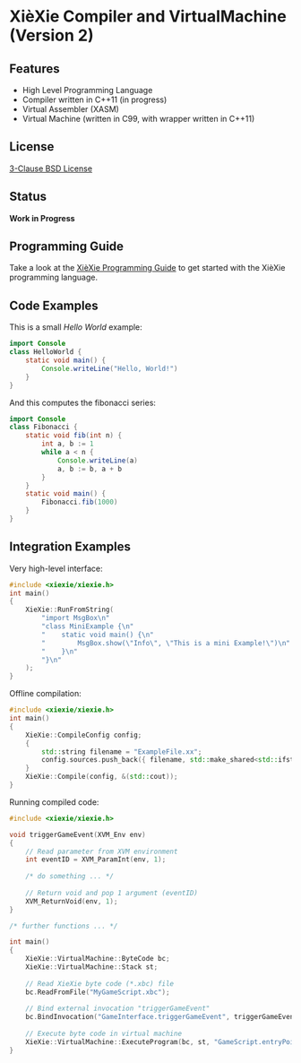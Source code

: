XièXie Compiler and VirtualMachine (Version 2)
==============================================

Features
--------

- High Level Programming Language
- Compiler written in C++11 (in progress)
- Virtual Assembler (XASM)
- Virtual Machine (written in C99, with wrapper written in C++11)

License
-------

[3-Clause BSD License](https://github.com/LukasBanana/XieXie-2/blob/master/LICENSE.txt)

Status
------

**Work in Progress**

Programming Guide
-----------------

Take a look at the [XièXie Programming Guide](https://github.com/LukasBanana/XieXie-2/releases/tag/guide)
to get started with the XièXie programming language.

Code Examples
-------------

This is a small *Hello World* example:
```java
import Console
class HelloWorld {
	static void main() {
		Console.writeLine("Hello, World!")
	}
}
```

And this computes the fibonacci series:
```java
import Console
class Fibonacci {
	static void fib(int n) {
		int a, b := 1
		while a < n {
			Console.writeLine(a)
			a, b := b, a + b
		}
	}
	static void main() {
		Fibonacci.fib(1000)
	}
}
```

Integration Examples
--------------------
Very high-level interface:
```cpp
#include <xiexie/xiexie.h>
int main()
{
	XieXie::RunFromString(
		"import MsgBox\n"
		"class MiniExample {\n"
		"    static void main() {\n"
		"        MsgBox.show(\"Info\", \"This is a mini Example!\")\n"
		"    }\n"
		"}\n"
	);
}
```

Offline compilation:
```cpp
#include <xiexie/xiexie.h>
int main()
{
	XieXie::CompileConfig config;
	{
		std::string filename = "ExampleFile.xx";
		config.sources.push_back({ filename, std::make_shared<std::ifstream>(filename) });
	}
	XieXie::Compile(config, &(std::cout));
}
```

Running compiled code:
```cpp
#include <xiexie/xiexie.h>

void triggerGameEvent(XVM_Env env)
{
	// Read parameter from XVM environment
	int eventID = XVM_ParamInt(env, 1);
	
	/* do something ... */
	
	// Return void and pop 1 argument (eventID)
	XVM_ReturnVoid(env, 1);
}

/* further functions ... */

int main()
{
	XieXie::VirtualMachine::ByteCode bc;
	XieXie::VirtualMachine::Stack st;
	
	// Read XieXie byte code (*.xbc) file
	bc.ReadFromFile("MyGameScript.xbc");
	
	// Bind external invocation "triggerGameEvent"
	bc.BindInvocation("GameInterface.triggerGameEvent", triggerGameEvent);
	
	// Execute byte code in virtual machine
	XieXie::VirtualMachine::ExecuteProgram(bc, st, "GameScript.entryPoint");
}
```



